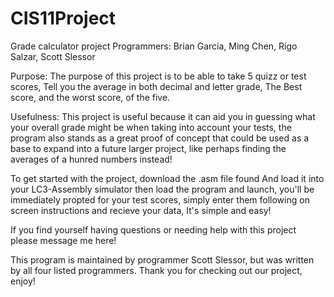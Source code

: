 # CIS11Project
Grade calculator project
Programmers: Brian Garcia, Ming Chen, Rigo Salzar, Scott Slessor

Purpose: The purpose of this project is to be able to take 5 quizz or test scores, Tell you the average in both decimal and letter grade, The Best score, and the worst score, of the five. 

Usefulness: This project is useful because it can aid you in guessing what your overall grade might be when taking into account your tests, the program also stands as a great proof of concept that could be used as a base to expand into a future larger project, like perhaps finding the averages of a hunred numbers instead! 

To get started with the project, download the .asm file found <link> And load it into your LC3-Assembly simulator then load the program and launch, you'll be immediately propted for your test scores, simply enter them following on screen instructions and recieve your data, It's simple and easy!

If you find yourself having questions or needing help with this project please message me here! 


This program is maintained by programmer Scott Slessor, but was written by all four listed programmers. Thank you for checking out our project, enjoy!
